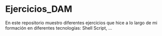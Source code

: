 # Ejercicios_DAM
En este repositorio muestro diferentes ejercicios que hice a lo largo de mi formación en diferentes tecnologías: Shell Script, ...

